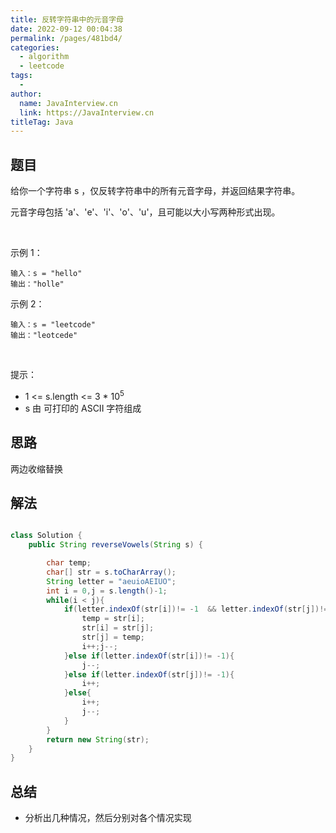 ```yaml
---
title: 反转字符串中的元音字母
date: 2022-09-12 00:04:38
permalink: /pages/481bd4/
categories:
  - algorithm
  - leetcode
tags:
  - 
author: 
  name: JavaInterview.cn
  link: https://JavaInterview.cn
titleTag: Java
---
```


## 题目

给你一个字符串 s ，仅反转字符串中的所有元音字母，并返回结果字符串。

元音字母包括 'a'、'e'、'i'、'o'、'u'，且可能以大小写两种形式出现。

 

示例 1：

    输入：s = "hello"
    输出："holle"
示例 2：

    输入：s = "leetcode"
    输出："leotcede"
 

提示：

- 1 <= s.length <= 3 * 10<sup>5</sup>
- s 由 可打印的 ASCII 字符组成


## 思路

两边收缩替换

## 解法
```java

class Solution {
    public String reverseVowels(String s) {

        char temp;
        char[] str = s.toCharArray();
        String letter = "aeuioAEIUO";
        int i = 0,j = s.length()-1;
        while(i < j){
            if(letter.indexOf(str[i])!= -1  && letter.indexOf(str[j])!= -1){
                temp = str[i];
                str[i] = str[j];
                str[j] = temp;
                i++;j--;
            }else if(letter.indexOf(str[i])!= -1){
                j--;
            }else if(letter.indexOf(str[j])!= -1){
                i++;
            }else{
                i++;
                j--;
            }
        }
        return new String(str);
    }
}
```

## 总结

- 分析出几种情况，然后分别对各个情况实现 
